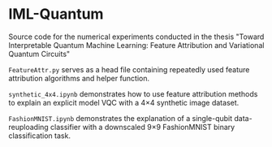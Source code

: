 # IML-Quantum
Source code for the numerical experiments conducted in the thesis "Toward Interpretable Quantum Machine Learning: Feature Attribution and Variational Quantum Circuits"

`FeatureAttr.py` serves as a head file containing repeatedly used feature attribution algorithms and helper function.

`synthetic_4x4.ipynb` demonstrates how to use feature attribution methods to explain an explicit model VQC with a 4$\times$4 synthetic image dataset.

`FashionMNIST.ipynb` demonstrates the explanation of a single-qubit data-reuploading classifier with a downscaled 9$\times$9 FashionMNIST binary classification task.
